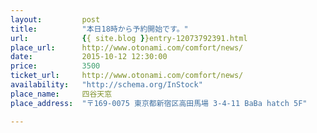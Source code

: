 ```yaml
---
layout:         post
title:          "本日18時から予約開始です。"
url:            {{ site.blog }}entry-12073792391.html
place_url:      http://www.otonami.com/comfort/news/
date:           2015-10-12 12:30:00
price:          3500
ticket_url:     http://www.otonami.com/comfort/news/
availability:   "http://schema.org/InStock"
place_name:     四谷天窓
place_address:  "〒169-0075 東京都新宿区高田馬場 3-4-11 BaBa hatch 5F"

---
```

